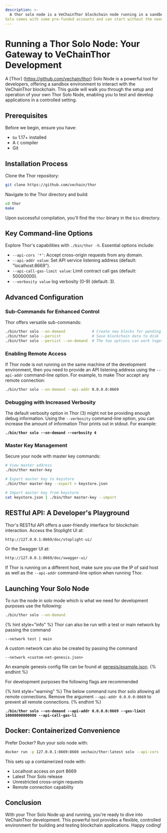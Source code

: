 ```yaml
---
description: >-
  A thor solo node is a VeChainThor blockchain node running in a sandbox, particularly useful for developers who might need to wait for a specific condition to be met, that in a living environment would for example take too much time, or be too expensive, even in a testnet environment since the tokens are scarse and not easy to get in large amounts.
Solo comes with some pre-funded accounts and can start without the need to download any older block.
---
```


# Running a Thor Solo Node: Your Gateway to VeChainThor Development

A [Thor] (https://github.com/vechain/thor) Solo Node is a powerful tool for developers, offering a sandbox environment to interact with the VeChainThor blockchain. This guide will walk you through the setup and operation of your own Thor Solo Node, enabling you to test and develop applications in a controlled setting.

## Prerequisites

Before we begin, ensure you have:

* `Go` 1.17+ installed
* A `C` compiler
* Git

## Installation Process

Clone the Thor repository:

```bash
git clone https://github.com/vechain/thor
```

Navigate to the Thor directory and build:

```bash
cd thor
make
```

Upon successful compilation, you'll find the `thor` binary in the `bin` directory.

## Key Command-line Options

Explore Thor's capabilities with `./bin/thor -h`. Essential options include:

* `--api-cors '*'`: Accept cross-origin requests from any domain.
* `--api-addr value`: Set API service listening address (default: "localhost:8669").
* `--api-call-gas-limit value`: Limit contract call gas (default: 50000000).
* `--verbosity value` log verbosity (0-9) (default: 3).

## Advanced Configuration

### Sub-Commands for Enhanced Control

Thor offers versatile sub-commands:

```bash
./bin/thor solo --on-demand            # Create new blocks for pending transactions
./bin/thor solo --persist              # Save blockchain data to disk
./bin/thor solo --persist --on-demand  # The two options can work together
```

### Enabling Remote Access

If Thor node is not running on the same machine of the development environment, then you need to provide an API listening address using the `--api-addr` command-line option. For example, to make Thor accept any remote connection:

```bash
./bin/thor solo --on-demand --api-addr 0.0.0.0:8669
```

### Debugging with Increased Verbosity

The default verbosity option in Thor (3) might not be providing enough debug information. Using the `--verbosity` command-line option, you can increase the amount of information Thor prints out in stdout. For example:

<pre class="language-bash"><code class="lang-bash"><strong>./bin/thor solo --on-demand --verbosity 4
</strong></code></pre>

### Master Key Management

Secure your node with master key commands:

```bash
# View master address
./bin/thor master-key

# Export master key to keystore
./bin/thor master-key --export > keystore.json

# Import master key from keystore
cat keystore.json | ./bin/thor master-key --import
```

## RESTful API: A Developer's Playground

Thor's RESTful API offers a user-friendly interface for blockchain interaction. Access the Stoplight UI at:

```bash
http://127.0.0.1:8669/doc/stoplight-ui/
```

Or the Swagger UI at:

```bash
http://127.0.0.1:8669/doc/swagger-ui/
```

If Thor is running on a different host, make sure you use the IP of said host as well as the `--api-addr` command-line option when running Thor.

## Launching Your Solo Node

To run the node in solo mode which is what we need for development purposes use the following:

```bash
./bin/thor solo --on-demand
```

{% hint style="info" %}
Thor can also be run with a test or main network by passing the command

`--network test | main`

A custom network can also be created by passing the command

`--network <custom-net-genesis.json>`

An example genesis config file can be found at [genesis/example.json](https://raw.githubusercontent.com/vechain/thor/master/genesis/example.json).
{% endhint %}

For development purposes the following flags are recommended

{% hint style="warning" %}
The below command runs thor solo allowing all remote connections. Remove the argument `--api-addr 0.0.0.0:8669` to prevent all remote connections.
{% endhint %}

<pre class="language-bash"><code class="lang-bash"><strong>./bin/thor solo --on-demand --api-addr 0.0.0.0:8669 --gas-limit 10000000000000 --api-call-gas-li
</strong></code></pre>

## Docker: Containerized Convenience

Prefer Docker? Run your solo node with:

```bash
docker run -p 127.0.0.1:8669:8669 vechain/thor:latest solo --api-cors '*' --api-addr 0.0.0.0:8669
```

This sets up a containerized node with:

* Localhost access on port 8669
* Latest Thor Solo release
* Unrestricted cross-origin requests
* Remote connection capability

## Conclusion

With your Thor Solo Node up and running, you're ready to dive into VeChainThor development. This powerful tool provides a flexible, controlled environment for building and testing blockchain applications. Happy coding!